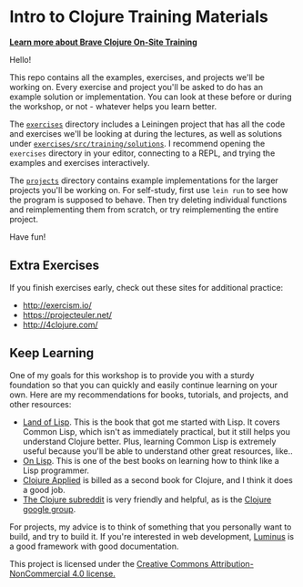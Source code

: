 # Intro to Clojure Training Materials

[**Learn more about Brave Clojure On-Site Training**](http://www.braveclojure.com/training/)

Hello!

This repo contains all the examples, exercises, and projects we'll be
working on. Every exercise and project you'll be asked to do has an
example solution or implementation. You can look at these before or
during the workshop, or not - whatever helps you learn better.

The [`exercises`](exercises) directory includes a Leiningen project
that has all the code and exercises we'll be looking at during the
lectures, as well as solutions under
[`exercises/src/training/solutions`](exercises/src/training/solutions). I
recommend opening the `exercises` directory in your editor, connecting
to a REPL, and trying the examples and exercises interactively.

The [`projects`](projects) directory contains example implementations
for the larger projects you'll be working on. For self-study, first
use `lein run` to see how the program is supposed to behave. Then try
deleting individual functions and reimplementing them from scratch, or
try reimplementing the entire project.

Have fun!

## Extra Exercises

If you finish exercises early, check out these sites for additional practice:

* http://exercism.io/
* https://projecteuler.net/
* http://4clojure.com/

## Keep Learning

One of my goals for this workshop is to provide you with a sturdy
foundation so that you can quickly and easily continue learning on
your own. Here are my recommendations for books, tutorials, and
projects, and other resources:

* [Land of Lisp](http://www.amazon.com/Land-Lisp-Learn-Program-Game/dp/1593272812). This
  is the book that got me started with Lisp. It covers Common Lisp,
  which isn't as immediately practical, but it still helps you
  understand Clojure better. Plus, learning Common Lisp is extremely
  useful because you'll be able to understand other great resources,
  like..
* [On Lisp](http://www.paulgraham.com/onlisp.html). This is one of the
  best books on learning how to think like a Lisp programmer.
* [Clojure Applied](http://www.amazon.com/Clojure-Applied-Practitioner-Ben-Vandgrift/dp/1680500740/)
  is billed as a second book for Clojure, and I think it does a good job.
* [The Clojure subreddit](https://www.reddit.com/r/clojure) is very
  friendly and helpful, as is the [Clojure google group](https://groups.google.com/forum/#!forum/clojure).

For projects, my advice is to think of something that you personally
want to build, and try to build it. If you're interested in web
development, [Luminus](http://www.luminusweb.net/) is a good framework
with good documentation.

This project is licensed under the [Creative Commons Attribution-NonCommercial 4.0 license.](https://creativecommons.org/licenses/by-nc/4.0/)
